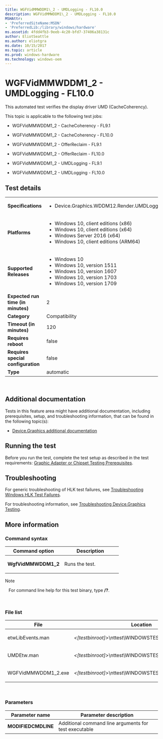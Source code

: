 ```yaml
---
title: WGFVidMMWDDM1\_2 - UMDLogging - FL10.0
description: WGFVidMMWDDM1\_2 - UMDLogging - FL10.0
MSHAttr:
- 'PreferredSiteName:MSDN'
- 'PreferredLib:/library/windows/hardware'
ms.assetid: 4fdd4fb3-9eeb-4c20-bfd7-37406a38131c
author: EliotSeattle
ms.author: eliotgra
ms.date: 10/15/2017
ms.topic: article
ms.prod: windows-hardware
ms.technology: windows-oem
---
```


# <span id="p_hlk_test.ed79fcb1-1596-4718-be99-8697085b1287"></span>WGFVidMMWDDM1\_2 - UMDLogging - FL10.0


This automated test verifies the display driver UMD (CacheCoherency).

This topic is applicable to the following test jobs:

-   WGFVidMMWDDM1\_2 - CacheCoherency - FL9.1

-   WGFVidMMWDDM1\_2 - CacheCoherency - FL10.0

-   WGFVidMMWDDM1\_2 - OfferReclaim - FL9.1

-   WGFVidMMWDDM1\_2 - OfferReclaim - FL10.0

-   WGFVidMMWDDM1\_2 - UMDLogging - FL9.1

-   WGFVidMMWDDM1\_2 - UMDLogging - FL10.0

## Test details
|||
|---|---|
| **Specifications**  | <ul><li>Device.Graphics.WDDM12.Render.UMDLogging</li></ul> |  
| **Platforms**   | <ul><li>Windows 10, client editions (x86)</li><li>Windows 10, client editions (x64)</li><li>Windows Server 2016 (x64)</li><li>Windows 10, client editions (ARM64)</li></ul> |
| **Supported Releases** | <ul><li>Windows 10</li><li>Windows 10, version 1511</li><li>Windows 10, version 1607</li><li>Windows 10, version 1703</li><li>Windows 10, version 1709</li></ul> |
|**Expected run time (in minutes)**| 2 |
|**Category**| Compatibility |
|**Timeout (in minutes)**| 120 |
|**Requires reboot**| false |
|**Requires special configuration**| false |
|**Type**| automatic |

 

## <span id="Additional_documentation"></span><span id="additional_documentation"></span><span id="ADDITIONAL_DOCUMENTATION"></span>Additional documentation


Tests in this feature area might have additional documentation, including prerequisites, setup, and troubleshooting information, that can be found in the following topic(s):

-   [Device.Graphics additional documentation](device-graphics-additional-documentation.md)

## <span id="Running_the_test"></span><span id="running_the_test"></span><span id="RUNNING_THE_TEST"></span>Running the test


Before you run the test, complete the test setup as described in the test requirements: [Graphic Adapter or Chipset Testing Prerequisites](graphic-adapter-or-chipset-testing-prerequisites.md).

## <span id="Troubleshooting"></span><span id="troubleshooting"></span><span id="TROUBLESHOOTING"></span>Troubleshooting


For generic troubleshooting of HLK test failures, see [Troubleshooting Windows HLK Test Failures](..\user\troubleshooting-windows-hlk-test-failures.md).

For troubleshooting information, see [Troubleshooting Device.Graphics Testing](troubleshooting-devicegraphics-testing.md).

## <span id="More_information"></span><span id="more_information"></span><span id="MORE_INFORMATION"></span>More information


### <span id="Command_syntax"></span><span id="command_syntax"></span><span id="COMMAND_SYNTAX"></span>Command syntax

<table>
<colgroup>
<col width="50%" />
<col width="50%" />
</colgroup>
<thead>
<tr class="header">
<th>Command option</th>
<th>Description</th>
</tr>
</thead>
<tbody>
<tr class="odd">
<td><p><strong>WgfVidMMWDDM1_2</strong></p></td>
<td><p>Runs the test.</p></td>
</tr>
</tbody>
</table>

>[!NOTE]
>  
For command line help for this test binary, type **/?**.

 

### <span id="File_list"></span><span id="file_list"></span><span id="FILE_LIST"></span>File list

<table>
<colgroup>
<col width="50%" />
<col width="50%" />
</colgroup>
<thead>
<tr class="header">
<th>File</th>
<th>Location</th>
</tr>
</thead>
<tbody>
<tr class="odd">
<td><p>etwLibEvents.man</p></td>
<td><p><em>&lt;[testbinroot]&gt;</em>\nttest\WINDOWSTEST\common\etw\</p></td>
</tr>
<tr class="even">
<td><p>UMDEtw.man</p></td>
<td><p><em>&lt;[testbinroot]&gt;</em>\nttest\WINDOWSTEST\common\etw\</p></td>
</tr>
<tr class="odd">
<td><p>WGFVidMMWDDM1_2.exe</p></td>
<td><p><em>&lt;[testbinroot]&gt;</em>\nttest\WINDOWSTEST\graphics\wddm\bin\</p></td>
</tr>
</tbody>
</table>

 

### <span id="Parameters"></span><span id="parameters"></span><span id="PARAMETERS"></span>Parameters

| Parameter name      | Parameter description                                 |
|---------------------|-------------------------------------------------------|
| **MODIFIEDCMDLINE** | Additional command line arguments for test executable |

 

 

 






